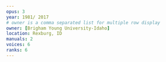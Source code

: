 ```yaml
---
opus: 3
year: 1981/ 2017
# owner is a comma separated list for multiple row display
owner: [Brigham Young University-Idaho]
location: Rexburg, ID
manuals: 2
voices: 6
ranks: 6
---
```

